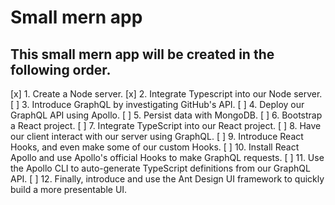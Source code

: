 # Small mern app

## This small mern app will be created in the following order.

[x] 1. Create a Node server.
[x] 2. Integrate Typescript into our Node server.
[ ] 3. Introduce GraphQL by investigating GitHub's API.
[ ] 4. Deploy our GraphQL API using Apollo.
[ ] 5. Persist data with MongoDB.
[ ] 6. Bootstrap a React project.
[ ] 7. Integrate TypeScript into our React project.
[ ] 8. Have our client interact with our server using GraphQL.
[ ] 9. Introduce React Hooks, and even make some of our custom Hooks.
[ ] 10. Install React Apollo and use Apollo's official Hooks to make GraphQL requests.
[ ] 11. Use the Apollo CLI to auto-generate TypeScript definitions from our GraphQL API.
[ ] 12. Finally, introduce and use the Ant Design UI framework to quickly build a more presentable UI.
